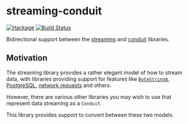 streaming-conduit
=================

[![Hackage](https://img.shields.io/hackage/v/streaming-conduit.svg)](https://hackage.haskell.org/package/streaming-conduit) [![Build Status](https://travis-ci.org/ivan-m/streaming-conduit.svg)](https://travis-ci.org/ivan-m/streaming-conduit)

Bidirectional support between the [streaming] and [conduit] libraries.

[streaming]: http://hackage.haskell.org/package/streaming
[conduit]: http://hackage.haskell.org/package/conduit

Motivation
----------

The streaming library provides a rather elegant model of how to stream
data, with libraries providing support for features like
[`ByteString`s], [PostgreSQL], [network requests] and others.

[`ByteString`s]: http://hackage.haskell.org/package/streaming-bytestring
[PostgreSQL]: http://hackage.haskell.org/package/streaming-postgresql-simple
[network requests]: http://hackage.haskell.org/package/streaming-wai

However, there are various other libraries you may wish to use that
represent data streaming as a `Conduit`.

This library provides support to convert between these two models.
